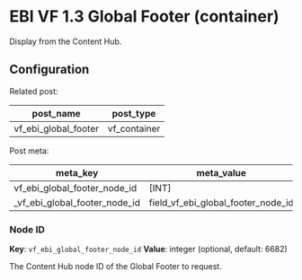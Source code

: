 # EBI VF 1.3 Global Footer (container)

Display from the Content Hub.

## Configuration

Related post:

| post_name | post_type |
| --------- | --------- |
| vf_ebi_global_footer | vf_container |

Post meta:

| meta_key | meta_value |
| -------- | ---------- |
| vf_ebi_global_footer_node_id | [INT] |
| \_vf_ebi_global_footer_node_id | field_vf_ebi_global_footer_node_id |

### Node ID

**Key**: `vf_ebi_global_footer_node_id`
**Value**: integer (optional, default: 6682)

The Content Hub node ID of the Global Footer to request.
